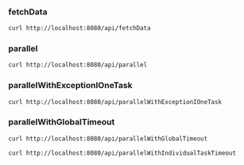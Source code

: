 
### fetchData

```bash
curl http://localhost:8080/api/fetchData
```



### parallel

```bash
curl http://localhost:8080/api/parallel
```

### parallelWithExceptionIOneTask

```bash
curl http://localhost:8080/api/parallelWithExceptionIOneTask
```

### parallelWithGlobalTimeout

```bash
curl http://localhost:8080/api/parallelWithGlobalTimeout
```



```bash
curl http://localhost:8080/api/parallelWithIndividualTaskTimeout
```

